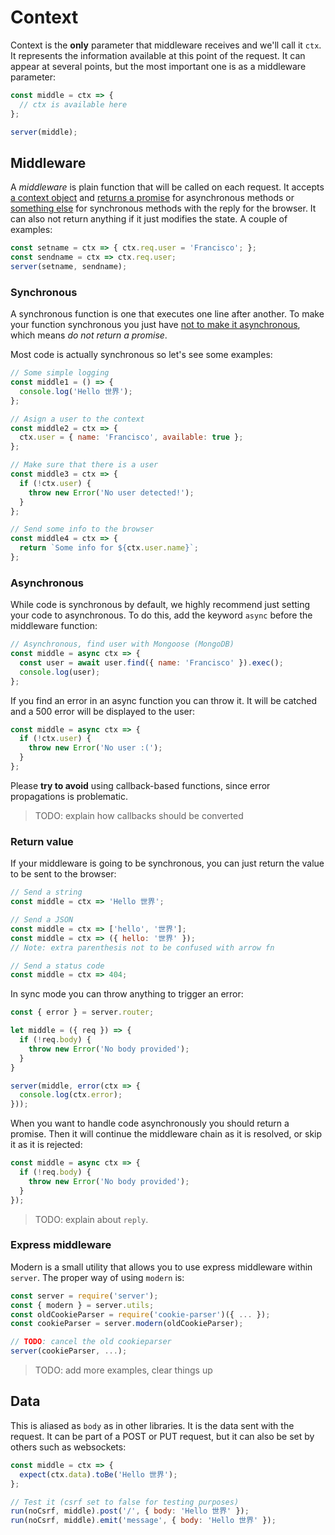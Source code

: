 # Context

Context is the **only** parameter that middleware receives and we'll call it `ctx`. It represents the information available at this point of the request. It can appear at several points, but the most important one is as a middleware parameter:

```js
const middle = ctx => {
  // ctx is available here
};

server(middle);
```


## Middleware

A *middleware* is plain function that will be called on each request. It accepts [a context object](#context) and [returns a promise](#asynchronous-return) for asynchronous methods or [something else](#synchronous-return) for synchronous methods with the reply for the browser. It can also not return anything if it just modifies the state. A couple of examples:

```js
const setname = ctx => { ctx.req.user = 'Francisco'; };
const sendname = ctx => ctx.req.user;
server(setname, sendname);
```



### Synchronous

A synchronous function is one that executes one line after another. To make your function synchronous you just have [not to make it asynchronous](#asynchronous-return), which means *do not return a promise*.

Most code is actually synchronous so let's see some examples:

```js
// Some simple logging
const middle1 = () => {
  console.log('Hello 世界');
};

// Asign a user to the context
const middle2 = ctx => {
  ctx.user = { name: 'Francisco', available: true };
};

// Make sure that there is a user
const middle3 = ctx => {
  if (!ctx.user) {
    throw new Error('No user detected!');
  }
};

// Send some info to the browser
const middle4 = ctx => {
  return `Some info for ${ctx.user.name}`;
};
```


### Asynchronous

While code is synchronous by default, we highly recommend just setting your code to asynchronous. To do this, add the keyword `async` before the middleware function:

```js
// Asynchronous, find user with Mongoose (MongoDB)
const middle = async ctx => {
  const user = await user.find({ name: 'Francisco' }).exec();
  console.log(user);
};
```

If you find an error in an async function you can throw it. It will be catched and a 500 error will be displayed to the user:

```js
const middle = async ctx => {
  if (!ctx.user) {
    throw new Error('No user :(');
  }
};
```

Please **try to avoid** using callback-based functions, since error propagations is problematic.

> TODO: explain how callbacks should be converted



### Return value

If your middleware is going to be synchronous, you can just return the value to be sent to the browser:

```js
// Send a string
const middle = ctx => 'Hello 世界';

// Send a JSON
const middle = ctx => ['hello', '世界'];
const middle = ctx => ({ hello: '世界' });
// Note: extra parenthesis not to be confused with arrow fn

// Send a status code
const middle = ctx => 404;
```

In sync mode you can throw anything to trigger an error:

```js
const { error } = server.router;

let middle = ({ req }) => {
  if (!req.body) {
    throw new Error('No body provided');
  }
}

server(middle, error(ctx => {
  console.log(ctx.error);
}));
```

When you want to handle code asynchronously you should return a promise. Then it will continue the middleware chain as it is resolved, or skip it as it is rejected:

```js
const middle = async ctx => {
  if (!req.body) {
    throw new Error('No body provided');
  }
});
```

> TODO: explain about `reply`.



### Express middleware

Modern is a small utility that allows you to use express middleware within `server`. The proper way of using `modern` is:

```js
const server = require('server');
const { modern } = server.utils;
const oldCookieParser = require('cookie-parser')({ ... });
const cookieParser = server.modern(oldCookieParser);

// TODO: cancel the old cookieparser
server(cookieParser, ...);
```

> TODO: add more examples, clear things up





## Data

This is aliased as `body` as in other libraries. It is the data sent with the request. It can be part of a POST or PUT request, but it can also be set by others such as websockets:

```js
const middle = ctx => {
  expect(ctx.data).toBe('Hello 世界');
};

// Test it (csrf set to false for testing purposes)
run(noCsrf, middle).post('/', { body: 'Hello 世界' });
run(noCsrf, middle).emit('message', { body: 'Hello 世界' });
```
